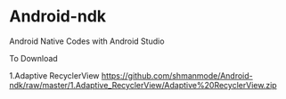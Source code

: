 # Android-ndk
 Android Native Codes with Android Studio
 
To Download

1.Adaptive RecyclerView
https://github.com/shmanmode/Android-ndk/raw/master/1.Adaptive_RecyclerView/Adaptive%20RecyclerView.zip
